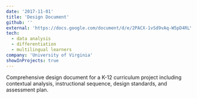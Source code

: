```yaml
---
date: '2017-11-01'
title: 'Design Document'
github: ''
external: 'https://docs.google.com/document/d/e/2PACX-1vSd9vAq-W5pD4RLYnwr5ny5ENDaJJFfujfhbUUgu4JeWyBCO6ZclZ9WuL2YglI4w9ESVc-y644V_Un3/pub'
tech:
  - data analysis
  - differentiation
  - multilingual learners
company: 'University of Virginia'
showInProjects: true
---
```


Comprehensive design document for a K-12 curriculum project including contextual analysis, instructional sequence, design standards, and assessment plan.
